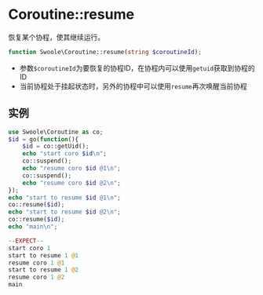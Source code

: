 # Coroutine::resume

恢复某个协程，使其继续运行。
```php
function Swoole\Coroutine::resume(string $coroutineId);
```

* 参数`$coroutineId`为要恢复的协程ID，在协程内可以使用`getuid`获取到协程的ID
* 当前协程处于挂起状态时，另外的协程中可以使用`resume`再次唤醒当前协程

实例
-----
```php
use Swoole\Coroutine as co;
$id = go(function(){
    $id = co::getUid();
    echo "start coro $id\n";
    co::suspend();
    echo "resume coro $id @1\n";
    co::suspend();
    echo "resume coro $id @2\n";
});
echo "start to resume $id @1\n";
co::resume($id);
echo "start to resume $id @2\n";
co::resume($id);
echo "main\n";

--EXPECT--
start coro 1
start to resume 1 @1
resume coro 1 @1
start to resume 1 @2
resume coro 1 @2
main
```
